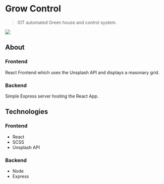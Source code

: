 # Grow Control
> IOT automated Green house and control system.



![](/readme/resplash.png)

## About

### Frontend
React Frontend which uses the Unsplash API and displays a masonary grid.

### Backend
Simple Express server hosting the React App.



## Technologies

### Frontend
* React
* SCSS
* Unsplash API

### Backend
* Node
* Express
